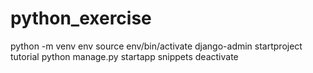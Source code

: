 # python_exercise

python -m venv env
source env/bin/activate
django-admin startproject tutorial
python manage.py startapp snippets
deactivate